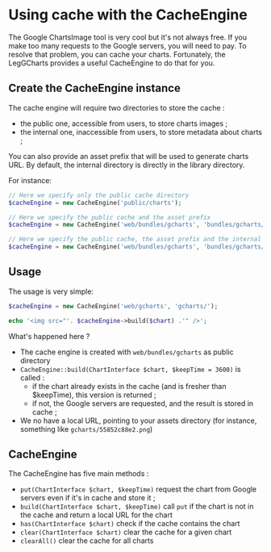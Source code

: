 Using cache with the CacheEngine
================================

The Google ChartsImage tool is very cool but it's not always free. If you make too many requests
to the Google servers, you will need to pay. To resolve that problem, you can cache your charts.
Fortunately, the LegGCharts provides a useful CacheEngine to do that for you.

## Create the CacheEngine instance

The cache engine will require two directories to store the cache :

- the public one, accessible from users, to store charts images ;
- the internal one, inaccessible from users, to store metadata about charts ;

You can also provide an asset prefix that will be used to generate charts URL.
By default, the internal directory is directly in the library directory.

For instance:

```php
// Here we specify only the public cache directory
$cacheEngine = new CacheEngine('public/charts');

// Here we specify the public cache and the asset prefix
$cacheEngine = new CacheEngine('web/bundles/gcharts', 'bundles/gcharts/');

// Here we specify the public cache, the asset prefix and the internal cache
$cacheEngine = new CacheEngine('web/bundles/gcharts', 'bundles/gcharts/', 'app/cache/charts');
```

## Usage

The usage is very simple:

```php
$cacheEngine = new CacheEngine('web/gcharts', 'gcharts/');

echo '<img src="'. $cacheEngine->build($chart) .'" />';
```

What's happened here ?

- The cache engine is created with `web/bundles/gcharts` as public directory
- `CacheEngine::build(ChartInterface $chart, $keepTime = 3600)` is called :
	- if the chart already exists in the cache (and is fresher than $keepTime), this version is returned ;
	- if not, the Google servers are requested, and the result is stored in cache ;
- We no have a local URL, pointing to your assets directory (for instance, something like `gcharts/55852c88e2.png`)

## CacheEngine

The CacheEngine has five main methods :

- `put(ChartInterface $chart, $keepTime)` request the chart from Google servers even if it's in cache and store it ;
- `build(ChartInterface $chart, $keepTime)` call `put` if the chart is not in the cache and return a local URL for the chart
- `has(ChartInterface $chart)` check if the cache contains the chart
- `clear(ChartInterface $chart)` clear the cache for a given chart
- `clearAll()` clear the cache for all charts
